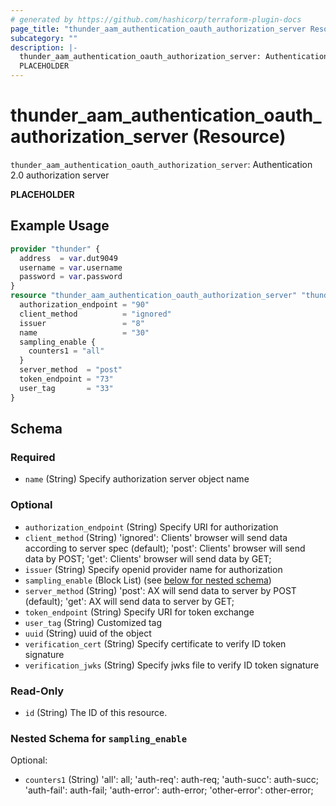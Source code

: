 ```yaml
---
# generated by https://github.com/hashicorp/terraform-plugin-docs
page_title: "thunder_aam_authentication_oauth_authorization_server Resource - terraform-provider-thunder"
subcategory: ""
description: |-
  thunder_aam_authentication_oauth_authorization_server: Authentication 2.0 authorization server
  PLACEHOLDER
---
```


# thunder_aam_authentication_oauth_authorization_server (Resource)

`thunder_aam_authentication_oauth_authorization_server`: Authentication 2.0 authorization server

__PLACEHOLDER__

## Example Usage

```terraform
provider "thunder" {
  address  = var.dut9049
  username = var.username
  password = var.password
}
resource "thunder_aam_authentication_oauth_authorization_server" "thunder_aam_authentication_oauth_authorization_server" {
  authorization_endpoint = "90"
  client_method          = "ignored"
  issuer                 = "8"
  name                   = "30"
  sampling_enable {
    counters1 = "all"
  }
  server_method  = "post"
  token_endpoint = "73"
  user_tag       = "33"
}
```

<!-- schema generated by tfplugindocs -->
## Schema

### Required

- `name` (String) Specify authorization server object name

### Optional

- `authorization_endpoint` (String) Specify URI for authorization
- `client_method` (String) 'ignored': Clients' browser will send data according to server spec (default); 'post': Clients' browser will send data by POST; 'get': Clients' browser will send data by GET;
- `issuer` (String) Specify openid provider name for authorization
- `sampling_enable` (Block List) (see [below for nested schema](#nestedblock--sampling_enable))
- `server_method` (String) 'post': AX will send data to server by POST (default); 'get': AX will send data to server by GET;
- `token_endpoint` (String) Specify URI for token exchange
- `user_tag` (String) Customized tag
- `uuid` (String) uuid of the object
- `verification_cert` (String) Specify certificate to verify ID token signature
- `verification_jwks` (String) Specify jwks file to verify ID token signature

### Read-Only

- `id` (String) The ID of this resource.

<a id="nestedblock--sampling_enable"></a>
### Nested Schema for `sampling_enable`

Optional:

- `counters1` (String) 'all': all; 'auth-req': auth-req; 'auth-succ': auth-succ; 'auth-fail': auth-fail; 'auth-error': auth-error; 'other-error': other-error;



